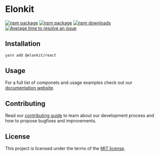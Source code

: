 # Elonkit

[![npm package](https://raw.githubusercontent.com/storybooks/brand/master/badge/badge-storybook.svg)](https://elonsoft.github.io/elonkit-react)
[![npm package](https://img.shields.io/npm/v/@elonkit/react)](https://www.npmjs.com/package/@elonkit/react)
[![npm downloads](https://img.shields.io/npm/dm/@elonkit/react)](https://www.npmjs.com/package/@elonkit/react)
[![Average time to resolve an issue](https://isitmaintained.com/badge/resolution/elonsoft/elonkit.svg)](https://isitmaintained.com/project/elonsoft/elonkit 'Average time to resolve an issue')

## Installation

```bash
yarn add @elonkit/react
```

## Usage

For a full list of componets and usage examples check out our
[documentation website](https://elonsoft.github.io/elonkit-react).

## Contributing

Read our [contributing guide](/CONTRIBUTING) to learn about our development process and how to propose bugfixes and
improvements.

## License

This project is licensed under the terms of the [MIT license](/LICENSE).
